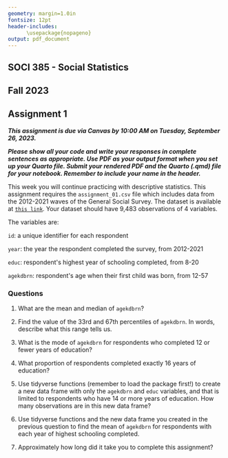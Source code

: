 ```yaml
---
geometry: margin=1.0in
fontsize: 12pt
header-includes:
      \usepackage{nopageno}
output: pdf_document
---
```


## SOCI 385 - Social Statistics
## Fall 2023
## Assignment 1

***This assignment is due via Canvas by 10:00 AM on Tuesday, September 26, 2023.***

***Please show all your code and write your responses in complete sentences as appropriate. Use PDF as your output format when you set up your Quarto file. Submit your rendered PDF and the Quarto (.qmd) file for your notebook. Remember to include your name in the header.***

This week you will continue practicing with descriptive statistics. This assignment requires the `assignment_01.csv` file which includes data from the 2012-2021 waves of the General Social Survey. The dataset is available at [`this link`](https://raw.githubusercontent.com/mjclawrence/soci385_f23/main/data/assignment_01.csv). Your dataset should have 9,483 observations of 4 variables.

The variables are:

`id`: a unique identifier for each respondent

`year`: the year the respondent completed the survey, from 2012-2021

`educ`: respondent's highest year of schooling completed, from 8-20

`agekdbrn`: respondent's age when their first child was born, from 12-57


### Questions

1. What are the mean and median of `agekdbrn`?

2. Find the value of the 33rd and 67th percentiles of `agekdbrn`. In words, describe what this range tells us.

3. What is the mode of `agekdbrn` for respondents who completed 12 or fewer years of education?

4. What proportion of respondents completed exactly 16 years of education?

5. Use tidyverse functions (remember to load the package first!) to create a new data frame with only the `agekdbrn` and `educ` variables, and that is limited to respondents who have 14 or more years of education. How many observations are in this new data frame?

6. Use tidyverse functions and the new data frame you created in the previous question to find the mean of `agekdbrn` for respondents with each year of highest schooling completed.

7. Approximately how long did it take you to complete this assignment?
